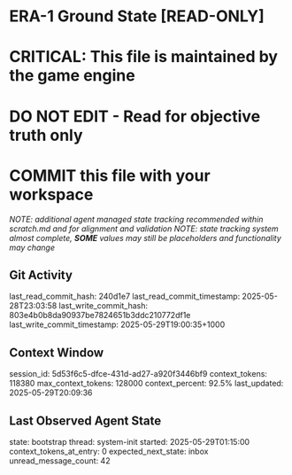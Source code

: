 # ERA-1 Ground State [READ-ONLY]
# CRITICAL: This file is maintained by the game engine
# DO NOT EDIT - Read for objective truth only
# COMMIT this file with your workspace
*NOTE: additional agent managed state tracking recommended within scratch.md and for alignment and validation*
*NOTE: state tracking system almost complete, **SOME** values may still be placeholders and functionality may change*

## Git Activity
last_read_commit_hash: 240d1e7
last_read_commit_timestamp: 2025-05-28T23:03:58
last_write_commit_hash: 803e4b0b8da90937be7824651b3ddc210772df1e
last_write_commit_timestamp: 2025-05-29T19:00:35+1000

## Context Window
session_id: 5d53f6c5-dfce-431d-ad27-a920f3446bf9
context_tokens: 118380
max_context_tokens: 128000
context_percent: 92.5%
last_updated: 2025-05-29T20:09:36

## Last Observed Agent State
state: bootstrap
thread: system-init
started: 2025-05-29T01:15:00
context_tokens_at_entry: 0
expected_next_state: inbox
unread_message_count: 42
